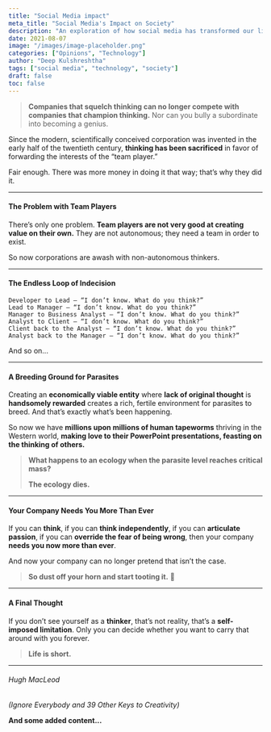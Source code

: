 ```yaml
---
title: "Social Media impact"
meta_title: "Social Media's Impact on Society"
description: "An exploration of how social media has transformed our lives, for better and worse"
date: 2021-08-07
image: "/images/image-placeholder.png"
categories: ["Opinions", "Technology"]
author: "Deep Kulshreshtha"
tags: ["social media", "technology", "society"]
draft: false
toc: false
---
```



> **Companies that squelch thinking can no longer compete with companies that champion thinking.** Nor can you bully a subordinate into becoming a genius.

Since the modern, scientifically conceived corporation was invented in the early half of the twentieth century, **thinking has been sacrificed** in favor of forwarding the interests of the “team player.”

Fair enough. There was more money in doing it that way; that’s why they did it.

---

#### The Problem with Team Players

There’s only one problem. **Team players are not very good at creating value on their own.** They are not autonomous; they need a team in order to exist.

So now corporations are awash with non-autonomous thinkers.

---

#### The Endless Loop of Indecision

```
Developer to Lead – “I don’t know. What do you think?”
Lead to Manager – “I don’t know. What do you think?”
Manager to Business Analyst – “I don’t know. What do you think?”
Analyst to Client – “I don’t know. What do you think?”
Client back to the Analyst – “I don’t know. What do you think?”
Analyst back to the Manager – “I don’t know. What do you think?”
```

And so on...

---

#### A Breeding Ground for Parasites

Creating an **economically viable entity** where **lack of original thought** is **handsomely rewarded** creates a rich, fertile environment for parasites to breed. And that’s exactly what’s been happening.

So now we have **millions upon millions of human tapeworms** thriving in the Western world, **making love to their PowerPoint presentations, feasting on the thinking of others.**

> **What happens to an ecology when the parasite level reaches critical mass?**
>
> **The ecology dies.**

---

#### Your Company Needs You More Than Ever

If you can **think**, if you can **think independently**, if you can **articulate passion**, if you can **override the fear of being wrong**, then your company **needs you now more than ever**.

And now your company can no longer pretend that isn’t the case.

> **So dust off your horn and start tooting it.** 🎺

---

#### A Final Thought

If you don’t see yourself as a **thinker**, that’s not reality, that’s a **self-imposed limitation**. Only you can decide whether you want to carry that around with you forever.

> **Life is short.**

---

###### Hugh MacLeod  
*(Ignore Everybody and 39 Other Keys to Creativity)*

**And some added content...**